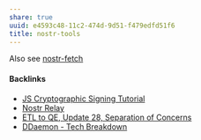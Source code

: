 ```yaml
---
share: true
uuid: e4593c48-11c2-474d-9d51-f479edfd51f6
title: nostr-tools
---
```

Also see [nostr-fetch](../6ea299a3-d2de-40cd-a8d5-89c999e4ba94)

#### Backlinks

* [JS Cryptographic Signing Tutorial](/be82e67e-13f4-4c86-b3ec-b32852c54e2b)
* [Nostr Relay](/435bf774-37a9-4ec0-be89-905d469b7919)
* [ETL to QE, Update 28, Separation of Concerns](/1c28c038-689a-4083-a472-3bdab8489c4f)
* [DDaemon - Tech Breakdown](/457c6a22-361f-4b4b-9867-809c7c6d0316)